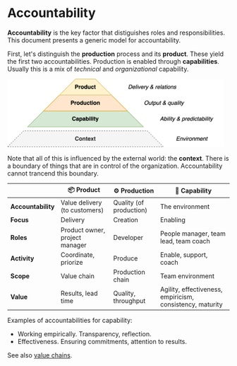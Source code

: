 # Accountability

**Accountability** is the key factor that distiguishes roles and responsibilities. This document presents a generic model for accountability.

First, let's distinguish the **production** process and its **product**. These yield the first two accountabilities. Production is enabled through **capabilities**. Usually this is a mix of *technical* and *organizational* capability.



<img src="../img/pyramid-capability-production-product.png" alt="pyramid-capability-production-product" style="width:35em;" />

Note that all of this is influenced by the external world: the **context**. There is a boundary of things that are in control of the organization. Accountability cannot trancend this boundary.

|                    | 📦 Product                      | ⚙️ Production            | 👤 Capability                                              |
| ------------------ | ------------------------------ | ----------------------- | --------------------------------------------------------- |
| **Accountability** | Value delivery (to customers)  | Quality (of production) | The environment                                           |
| **Focus**          | Delivery                       | Creation                | Enabling                                                  |
| **Roles**          | Product owner, project manager | Developer               | People manager, team lead, team coach                     |
| **Activity**       | Coordinate, priorize           | Produce                 | Enable, support, coach                                    |
| **Scope**          | Value chain                    | Production chain        | Team environment                                          |
| **Value**          | Results, lead time             | Quality, throughput     | Agility, effectiveness, empiricism, consistency, maturity |

Examples of accountabilities for capability:

- Working empirically. Transparency, reflection.
- Effectiveness. Ensuring commitments, attention to results.

See also [value chains](value-chains.md).



